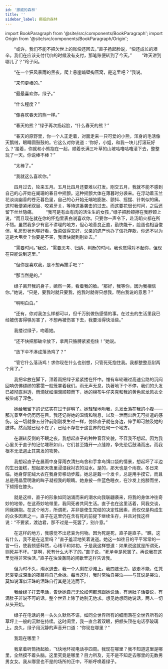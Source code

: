 ```yaml
---
id: '挪威的森林'
title: ''
sidebar_label: 挪威的森林
---
```


import BookParagraph from '@site/src/components/BookParagraph';
import Origin from '@site/src/components/BookParagraph/Origin';

<BookParagraph section="一">
&emsp;&emsp;“或许，我们不能不把欠世上的账偿还回去。”直子扬起脸说，“偿还成长的艰辛。我们在应该支付代价的时候没有支付，那笔账便转到了今天。”
</BookParagraph>

<BookParagraph section="二">
&emsp;&emsp;“昨天讲到哪儿了？”玲子问。

&emsp;&emsp;“在一个狂风暴雨的黑夜，爬上悬崖峭壁掏燕窝，是这里吧？”我说。
</BookParagraph>

<BookParagraph section="三">
&emsp;&emsp;“来句更棒的。”

&emsp;&emsp;“最最喜欢你，绿子。”

&emsp;&emsp;“什么程度？”

&emsp;&emsp;“像喜欢春天的熊一样。”

&emsp;&emsp;“春天的熊？”绿子再次扬起脸，“什么春天的熊？”

&emsp;&emsp;“春天的原野里，你一个人正走着，对面走来一只可爱的小熊，浑身的毛活像天鹅绒，眼睛圆鼓鼓的。它这么对你说道：‘你好，小姐，和我一块儿打滚玩好么？’接着，你就和小熊抱在一起，顺着长满三叶草的山坡咕噜咕噜滚下去，整整玩了一天。你说棒不棒？”

&emsp;&emsp;“太棒了。”

&emsp;&emsp;“我就这么喜欢你。”
</BookParagraph>

<BookParagraph section="四">
&emsp;&emsp;四月过去，轮来五月。五月比四月还要难以打发。刚交五月，我就不能不感到自己的心开始在阑珊的春日中摇颤。这种摇颤大体在薄暮时分袭来。在浮动着玉兰花淡淡幽香的苍茫暮色里，自己的心开始无端地膨胀、颤抖、摇摆、针刺似的痛。这时我便紧闭双目、咬紧牙关，等待这番袭击的过去。而这要花很长时间，之后还留下丝丝隐痛。
</BookParagraph>

<BookParagraph section="五">
&emsp;&emsp;“我可是有血有肉的活生生的女孩，”绿子把脸颊擦在我脖颈上说，“而且现在就在你的怀抱里表白说喜欢你。只要你一声令下，赴汤蹈火都在所不惜。虽然我多少有蛮不讲理的地方，但心地善良正直，勤快能干，脸蛋也相当俊俏，乳房形状也够好看，饭菜做得又好，父亲的遗产也办了信托存款，你还不以为这是大甩卖？你要是不买，我很快就到别处去。”

&emsp;&emsp;“需要时间。”我说，“需要思考、归纳、判断的时间。我也觉得对不起你，但现在只能说到这里。”

&emsp;&emsp;“但你是喜欢我，是不想再撒手吧？”

&emsp;&emsp;“那当然是的。”

&emsp;&emsp;绿子离开我的身子，嫣然一笑，看着我的脸。“那好，我等你，因为我相信你。”她说，“只是，要我时就只要我，抱我时就得只想我。明白我说的意思？”

&emsp;&emsp;“明明白白。”

&emsp;&emsp;“还有，你对我怎么样都可以，但千万别做伤感情的事。在过去的生活里我已经被伤害得够厉害了，不想再被伤害下去，我要活得快活些。”

&emsp;&emsp;我搂过绿子，吻着她。

&emsp;&emsp;“还不快把那破伞放下，拿两只胳膊紧紧抱住！”她说。

&emsp;&emsp;“放下伞不淋成落汤鸡了？”

&emsp;&emsp;“管它什么落汤鸡！求你现在什么也别想，只管死死抱住我。我都整整忍耐两个月了。”

&emsp;&emsp;我把伞放在脚下，顶着雨把绿子紧紧搂在怀中。惟有车轮碾过高速公路的沉闷回响仿佛缥缈的雾霭一般笼罩着我们。雨无声无息，执著地下个不停，我们的头发已被彻底淋透，雨滴犹如泪滴顺颊而下，她的棉布牛仔夹克和我的黄色尼龙风衣全被染成了深色。
</BookParagraph>

<BookParagraph section="六">
&emsp;&emsp;她给我留下的记忆实在过于鲜明了。她轻轻地吻我，头发垂落在我的小腹——那光景至今仍历历在目。我还记得她的温情和喘息，以及一泄而出后无可排遣的感伤。这一切就像五分钟前刚刚发生过一样，仿佛直子就在身边，伸手即可触及她的肢体。然而她已经不在了，已经不存在于这世界的任何一个地方。

&emsp;&emsp;在辗转反侧的不眠之夜，我想起直子的种种音容笑貌，不容我不想起。因为我心里关于直子的记忆堆积如山，它们甚至撬开一点缝隙，争先恐后鼓涌而出，而我根本无法遏止其突发的攻势。

&emsp;&emsp;我想起直子在晨雨中身穿雨衣清扫鸟舍和手拿鸟饵口袋的情景，想起坏了半边的生日蛋糕，想起那天夜里浸湿我衬衣的泪水。是的，那天也是个雨夜。冬日来临，她身穿驼绒大衣在我身旁移动步履。她总是戴一个发卡，总是用手摸它，而且总是用晶莹明澈的眸子凝视我的眼睛。她身披一件蓝色睡衣，在沙发上抱膝而坐，下颏搭在膝头。

&emsp;&emsp;就是这样，直子的形象如同汹涌而来的潮水向我联翩袭来，将我的身体冲往奇妙的地带。在这奇妙地带里，我同死者共同生活。直子也在这里活着，同我交谈，同我拥抱。在这个地方，所谓死，并非是使生完结的决定性因素，而仅仅是构成生的众多因素之一。直子在这里仍在含有死的前提下继续生存，并且对我这样说：“不要紧，渡边君，那不过是一死罢了，别介意。”

&emsp;&emsp;在这样的地方，我感觉不出悲哀为何物。因为死是死，直子是直子。“瞧，这有什么，我不是在这里吗？”直子羞涩地笑着说道。她这一如往日的平平常常的一言一行，使我顿感释然，心绪平和如初。于是我这样想道：如果说这就是所谓死，则死并不坏。“是啊，死有什么大不了的。”直子说，“死单单是死罢了。再说我在这里觉得非常快活。”直子在浊浪轰鸣的间歇里这样告诉我。

&emsp;&emsp;但为时不久，潮水退去，我一个人剩在沙滩上。我四肢无力，欲走不能，任凭悲哀变成深重的夜幕将自己合拢。每当这时，我时常独自哭泣——与其说是哭泣，莫如说浑似汗珠的泪珠自行其是涟涟而下。
</BookParagraph>

<BookParagraph section="七">
&emsp;&emsp;我给绿子打去电话，告诉她自己无论如何都想跟她说话，有满肚子话要说，有满肚子非说不可的话。整个世界上除了她别无他求。想见她想同她说话，两人一切从头开始。

&emsp;&emsp;绿子在电话的另一头久久默然不语，如同全世界所有的细雨落在全世界所有的草坪上一般的沉默在持续。这时间里，我一直合着双眼，把额头顶在电话亭玻璃上。良久，绿子用沉静的声音开口道：“你现在哪里？”

&emsp;&emsp;我现在哪里？

&emsp;&emsp;我拿着听筒扬起脸，飞快地环视电话亭四周。我现在哪里？我不知道这里是哪里，全然摸不着头脑。这里究竟是哪里？目力所及，无不是不知走去哪里的无数男男女女。我从哪里也不是的场所的正中，不断呼唤着绿子。
</BookParagraph>

<Origin book_name="《挪威的森林》" author="村上村树" />
